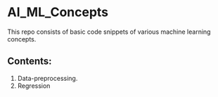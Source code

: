 # AI_ML_Concepts
This repo consists of basic code snippets of various machine learning concepts.

## Contents:
1. Data-preprocessing.
2. Regression
